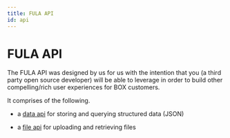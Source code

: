 ```yaml
---
title: FULA API
id: api
---
```

# FULA API

The FULA API was designed by us for us with the intention that you (a third party open source developer) will be able to leverage in order to build other compelling/rich user experiences for BOX customers.

It comprises of the following.

  * a [data api](./api/data.md) for storing and querying structured data (JSON)

  * a [file api](./api/file.md) for uploading and retrieving files
